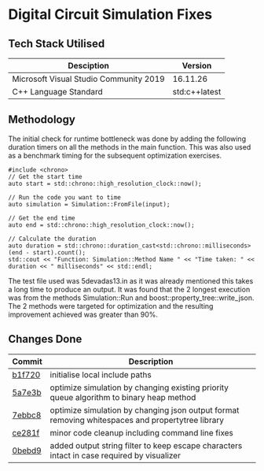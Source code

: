 # Digital Circuit Simulation Fixes
## Tech Stack Utilised
| Desciption | Version|
| ----------- | ----------- |
| Microsoft Visual Studio Community 2019 | 16.11.26|
| C++ Language Standard | std:c++latest |
## Methodology
The initial check for runtime bottleneck was done by adding the following duration timers on all the methods in the main function. This was also used as a benchmark timing for the subsequent optimization exercises.
```
#include <chrono>
// Get the start time
auto start = std::chrono::high_resolution_clock::now();

// Run the code you want to time
auto simulation = Simulation::FromFile(input);

// Get the end time
auto end = std::chrono::high_resolution_clock::now();

// Calculate the duration
auto duration = std::chrono::duration_cast<std::chrono::milliseconds>(end - start).count();
std::cout << "Function: Simulation::Method Name " << "Time taken: " << duration << " milliseconds" << std::endl;
```

The test file used was 5devadas13.in as it was already mentioned this takes a long time to produce an output. It was found that the 2 longest execution was from the methods Simulation::Run and boost::property_tree::write_json.
The 2 methods were targeted for optimization and the resulting improvement achieved was greater than 90%.

## Changes Done
| Commit| Description|
| ----------- | ----------- |
| [b1f720](https://github.com/daddySpartan/firstwatch/tree/b1f720e847dbbf5a84a095f3d4bbfd1d0bc6764b) | initialise local include paths|
| [5a7e3b](https://github.com/daddySpartan/firstwatch/commit/5a7e3b362c167eaa9a5994aae4e7bb4804653d10) | optimize simulation by changing existing priority queue algorithm to binary heap method|
| [7ebbc8](https://github.com/daddySpartan/firstwatch/commit/7ebbc8759253e12540c16d854f09296bf88680f6) | optimize simulation by changing json output format removing whitespaces and propertytree library|
| [ce281f](https://github.com/daddySpartan/firstwatch/commit/ce281f3846f5c66bf06aefb44e09a48bdeedd655) | minor code cleanup including command line fixes|
| [0bebd9](https://github.com/daddySpartan/firstwatch/commit/0bebd92083e01305cb2e6d82640ae8b805eb4347) | added output string filter to keep escape characters intact in case required by visualizer| 
